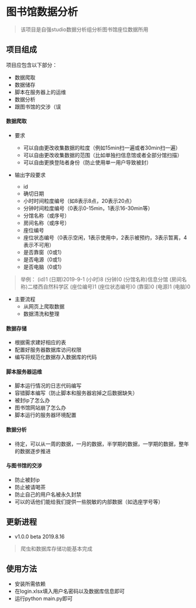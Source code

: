 
# 图书馆数据分析
>该项目是自强studio数据分析组分析图书馆座位数据所用
## 项目组成
项目应包含以下部分：
* 数据爬取
* 数据储存
* 脚本在服务器上的运维
* 数据分析
* 跟图书馆的交涉（误
#### 数据爬取

* 要求
    * 可以自由更改收集数据的粒度（例如15min扫一遍或者30min扫一遍）
    * 可以自由更改收集数据的范围（比如单独扫信息馆或者全部分馆扫描）
    * 可以自由更换登陆者身份（防止使用单一用户导致被封）

* 输出字段要求
    * id
    * 确切日期
    * 小时时间粒度编号（如8表示8点，20表示20点）
    * 分钟时间粒度编号（0表示0-15min，1表示16-30min等）
    * 分馆名称（或序号）
    * 房间名称（或序号）
    * 座位编号
    * 座位状态编号（0表示空闲，1表示使用中，2表示被预约，3表示暂离，4表示不可用）
    * 是否靠窗（0或1）
    * 是否电源（0或1）
    * 是否电脑（0或1）

>举例：
>(id)1 (日期)2019-9-1 (小时)8 (分钟)0 (分馆名称)信息分馆 (房间名称)二楼西自然科学区 (座位编号)1 (座位状态编号)0 (靠窗)0 (电源)1 (电脑)0

* 主要流程
    * 从网页上爬取数据
    * 数据清洗和整理

#### 数据存储

* 根据需求建好相应的表
* 配置好服务器数据库访问权限
* 编写将规范化数据存入数据库的代码

#### 脚本服务器运维

* 脚本运行情况的日志代码编写
* 容错脚本编写（防止脚本和服务器宕掉之后数据缺失）
* 被封ip了怎么办
* 图书馆网站崩了怎么办
* 脚本运行的服务器环境配置

#### 数据分析

* 待定，可以从一周的数据，一月的数据，半学期的数据，一学期的数据，整年的数据逐步推进

#### 与图书馆的交涉

* 防止被封ip
* 防止被请喝茶
* 防止自己的用户名被永久封禁
* 可以的话他们能给我们提供一些脱敏的内部数据（如选座学号等）

## 更新进程
* v1.0.0 beta 2019.8.16
>爬虫和数据库存储功能基本完成

## 使用方法
* 安装所需依赖
* 在login.xlsx填入用户名密码以及数据库信息即可
* 运行python main.py即可